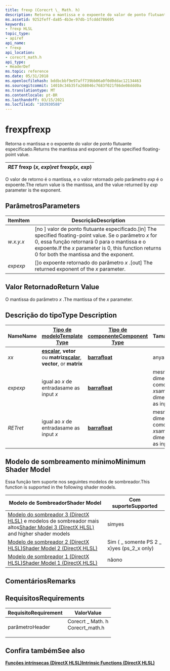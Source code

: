 ```yaml
---
title: frexp (Corecrt \_ Math. h)
description: Retorna o mantissa e o expoente do valor de ponto flutuante especificado.
ms.assetid: 9252feff-da85-4b3e-97db-1fcddd786695
keywords:
- frexp HLSL
topic_type:
- apiref
api_name:
- frexp
api_location:
- corecrt_math.h
api_type:
- HeaderDef
ms.topic: reference
ms.date: 05/31/2018
ms.openlocfilehash: bddbcbbf9e97aff739bb06a0f0d0ddac12134463
ms.sourcegitcommit: 14010c34b35fa268046c7683f021f86de08ddd0a
ms.translationtype: MT
ms.contentlocale: pt-BR
ms.lasthandoff: 03/15/2021
ms.locfileid: "103930588"
---
```

# <a name="frexp"></a><span data-ttu-id="7f7f4-104">frexp</span><span class="sxs-lookup"><span data-stu-id="7f7f4-104">frexp</span></span>

<span data-ttu-id="7f7f4-105">Retorna o mantissa e o expoente do valor de ponto flutuante especificado.</span><span class="sxs-lookup"><span data-stu-id="7f7f4-105">Returns the mantissa and exponent of the specified floating-point value.</span></span>



| <span data-ttu-id="7f7f4-106">*RET* frexp (*x*, *exp*)</span><span class="sxs-lookup"><span data-stu-id="7f7f4-106">*ret* frexp(*x*, *exp*)</span></span> |
|-------------------------|



 

<span data-ttu-id="7f7f4-107">O valor de retorno é o mantissa, e o valor retornado pelo parâmetro *exp* é o expoente.</span><span class="sxs-lookup"><span data-stu-id="7f7f4-107">The return value is the mantissa, and the value returned by *exp* parameter is the exponent.</span></span>

## <a name="parameters"></a><span data-ttu-id="7f7f4-108">Parâmetros</span><span class="sxs-lookup"><span data-stu-id="7f7f4-108">Parameters</span></span>



| <span data-ttu-id="7f7f4-109">Item</span><span class="sxs-lookup"><span data-stu-id="7f7f4-109">Item</span></span>                                                         | <span data-ttu-id="7f7f4-110">Descrição</span><span class="sxs-lookup"><span data-stu-id="7f7f4-110">Description</span></span>                                                                                                                                      |
|--------------------------------------------------------------|--------------------------------------------------------------------------------------------------------------------------------------------------|
| <span data-ttu-id="7f7f4-111"><span id="x"></span><span id="X"></span>*w.x.y.*</span><span class="sxs-lookup"><span data-stu-id="7f7f4-111"><span id="x"></span><span id="X"></span>*x*</span></span><br/>       | <span data-ttu-id="7f7f4-112">\[no \] valor de ponto flutuante especificado.</span><span class="sxs-lookup"><span data-stu-id="7f7f4-112">\[in\] The specified floating-point value.</span></span> <span data-ttu-id="7f7f4-113">Se o parâmetro *x* for 0, essa função retornará 0 para o mantissa e o expoente.</span><span class="sxs-lookup"><span data-stu-id="7f7f4-113">If the *x* parameter is 0, this function returns 0 for both the mantissa and the exponent.</span></span><br/> |
| <span data-ttu-id="7f7f4-114"><span id="exp"></span><span id="EXP"></span>*exp*</span><span class="sxs-lookup"><span data-stu-id="7f7f4-114"><span id="exp"></span><span id="EXP"></span>*exp*</span></span><br/> | <span data-ttu-id="7f7f4-115">\[\]o expoente retornado do parâmetro *x* .</span><span class="sxs-lookup"><span data-stu-id="7f7f4-115">\[out\] The returned exponent of the *x* parameter.</span></span><br/>                                                                                   |



 

## <a name="return-value"></a><span data-ttu-id="7f7f4-116">Valor Retornado</span><span class="sxs-lookup"><span data-stu-id="7f7f4-116">Return Value</span></span>

<span data-ttu-id="7f7f4-117">O mantissa do parâmetro *x* .</span><span class="sxs-lookup"><span data-stu-id="7f7f4-117">The mantissa of the *x* parameter.</span></span>

## <a name="type-description"></a><span data-ttu-id="7f7f4-118">Descrição do tipo</span><span class="sxs-lookup"><span data-stu-id="7f7f4-118">Type Description</span></span>



| <span data-ttu-id="7f7f4-119">Name</span><span class="sxs-lookup"><span data-stu-id="7f7f4-119">Name</span></span>  | [<span data-ttu-id="7f7f4-120">**Tipo de modelo**</span><span class="sxs-lookup"><span data-stu-id="7f7f4-120">**Template Type**</span></span>](dx-graphics-hlsl-intrinsic-functions.md)                                                  | [<span data-ttu-id="7f7f4-121">**Tipo de componente**</span><span class="sxs-lookup"><span data-stu-id="7f7f4-121">**Component Type**</span></span>](dx-graphics-hlsl-intrinsic-functions.md) | <span data-ttu-id="7f7f4-122">Tamanho</span><span class="sxs-lookup"><span data-stu-id="7f7f4-122">Size</span></span>                           |
|-------|----------------------------------------------------------------------------------------------------------------|----------------------------------------------------------------|--------------------------------|
| <span data-ttu-id="7f7f4-123">*x*</span><span class="sxs-lookup"><span data-stu-id="7f7f4-123">*x*</span></span>   | <span data-ttu-id="7f7f4-124">[**escalar**](dx-graphics-hlsl-intrinsic-functions.md), **vetor** ou **matriz**</span><span class="sxs-lookup"><span data-stu-id="7f7f4-124">[**scalar**](dx-graphics-hlsl-intrinsic-functions.md), **vector**, or **matrix**</span></span> | [<span data-ttu-id="7f7f4-125">**barra**</span><span class="sxs-lookup"><span data-stu-id="7f7f4-125">**float**</span></span>](/windows/desktop/WinProg/windows-data-types)                        | <span data-ttu-id="7f7f4-126">any</span><span class="sxs-lookup"><span data-stu-id="7f7f4-126">any</span></span>                            |
| <span data-ttu-id="7f7f4-127">*exp*</span><span class="sxs-lookup"><span data-stu-id="7f7f4-127">*exp*</span></span> | <span data-ttu-id="7f7f4-128">igual ao *x* de entrada</span><span class="sxs-lookup"><span data-stu-id="7f7f4-128">same as input *x*</span></span>                                                                                              | [<span data-ttu-id="7f7f4-129">**barra**</span><span class="sxs-lookup"><span data-stu-id="7f7f4-129">**float**</span></span>](/windows/desktop/WinProg/windows-data-types)                        | <span data-ttu-id="7f7f4-130">mesmas dimensões como entrada *x*</span><span class="sxs-lookup"><span data-stu-id="7f7f4-130">same dimension(s) as input *x*</span></span> |
| <span data-ttu-id="7f7f4-131">*RET*</span><span class="sxs-lookup"><span data-stu-id="7f7f4-131">*ret*</span></span> | <span data-ttu-id="7f7f4-132">igual ao *x* de entrada</span><span class="sxs-lookup"><span data-stu-id="7f7f4-132">same as input *x*</span></span>                                                                                              | [<span data-ttu-id="7f7f4-133">**barra**</span><span class="sxs-lookup"><span data-stu-id="7f7f4-133">**float**</span></span>](/windows/desktop/WinProg/windows-data-types)                        | <span data-ttu-id="7f7f4-134">mesmas dimensões como entrada *x*</span><span class="sxs-lookup"><span data-stu-id="7f7f4-134">same dimension(s) as input *x*</span></span> |



 

## <a name="minimum-shader-model"></a><span data-ttu-id="7f7f4-135">Modelo de sombreamento mínimo</span><span class="sxs-lookup"><span data-stu-id="7f7f4-135">Minimum Shader Model</span></span>

<span data-ttu-id="7f7f4-136">Essa função tem suporte nos seguintes modelos de sombreador.</span><span class="sxs-lookup"><span data-stu-id="7f7f4-136">This function is supported in the following shader models.</span></span>



| <span data-ttu-id="7f7f4-137">Modelo de Sombreador</span><span class="sxs-lookup"><span data-stu-id="7f7f4-137">Shader Model</span></span>                                                                       | <span data-ttu-id="7f7f4-138">Com suporte</span><span class="sxs-lookup"><span data-stu-id="7f7f4-138">Supported</span></span>           |
|------------------------------------------------------------------------------------|---------------------|
| <span data-ttu-id="7f7f4-139">[Modelo do sombreador 3 (DirectX HLSL)](dx-graphics-hlsl-sm3.md) e modelos de sombreador mais altos</span><span class="sxs-lookup"><span data-stu-id="7f7f4-139">[Shader Model 3 (DirectX HLSL)](dx-graphics-hlsl-sm3.md) and higher shader models</span></span> | <span data-ttu-id="7f7f4-140">sim</span><span class="sxs-lookup"><span data-stu-id="7f7f4-140">yes</span></span>                 |
| [<span data-ttu-id="7f7f4-141">Modelo de sombreador 2 (DirectX HLSL)</span><span class="sxs-lookup"><span data-stu-id="7f7f4-141">Shader Model 2 (DirectX HLSL)</span></span>](dx-graphics-hlsl-sm2.md)                          | <span data-ttu-id="7f7f4-142">Sim ( \_ somente PS 2 \_ x)</span><span class="sxs-lookup"><span data-stu-id="7f7f4-142">yes (ps\_2\_x only)</span></span> |
| [<span data-ttu-id="7f7f4-143">Modelo de sombreador 1 (DirectX HLSL)</span><span class="sxs-lookup"><span data-stu-id="7f7f4-143">Shader Model 1 (DirectX HLSL)</span></span>](dx-graphics-hlsl-sm1.md)                          | <span data-ttu-id="7f7f4-144">não</span><span class="sxs-lookup"><span data-stu-id="7f7f4-144">no</span></span>                  |



 

## <a name="remarks"></a><span data-ttu-id="7f7f4-145">Comentários</span><span class="sxs-lookup"><span data-stu-id="7f7f4-145">Remarks</span></span>

## <a name="requirements"></a><span data-ttu-id="7f7f4-146">Requisitos</span><span class="sxs-lookup"><span data-stu-id="7f7f4-146">Requirements</span></span>



| <span data-ttu-id="7f7f4-147">Requisito</span><span class="sxs-lookup"><span data-stu-id="7f7f4-147">Requirement</span></span> | <span data-ttu-id="7f7f4-148">Valor</span><span class="sxs-lookup"><span data-stu-id="7f7f4-148">Value</span></span> |
|-------------------|--------------------------------------------------------------------------------------------|
| <span data-ttu-id="7f7f4-149">parâmetro</span><span class="sxs-lookup"><span data-stu-id="7f7f4-149">Header</span></span><br/> | <dl> <span data-ttu-id="7f7f4-150"><dt>Corecrt \_ Math. h</dt></span><span class="sxs-lookup"><span data-stu-id="7f7f4-150"><dt>Corecrt\_math.h</dt></span></span> </dl> |



## <a name="see-also"></a><span data-ttu-id="7f7f4-151">Confira também</span><span class="sxs-lookup"><span data-stu-id="7f7f4-151">See also</span></span>

<dl> <dt>

[<span data-ttu-id="7f7f4-152">**Funções intrínsecas (DirectX HLSL)**</span><span class="sxs-lookup"><span data-stu-id="7f7f4-152">**Intrinsic Functions (DirectX HLSL)**</span></span>](dx-graphics-hlsl-intrinsic-functions.md)
</dt> </dl>

 

